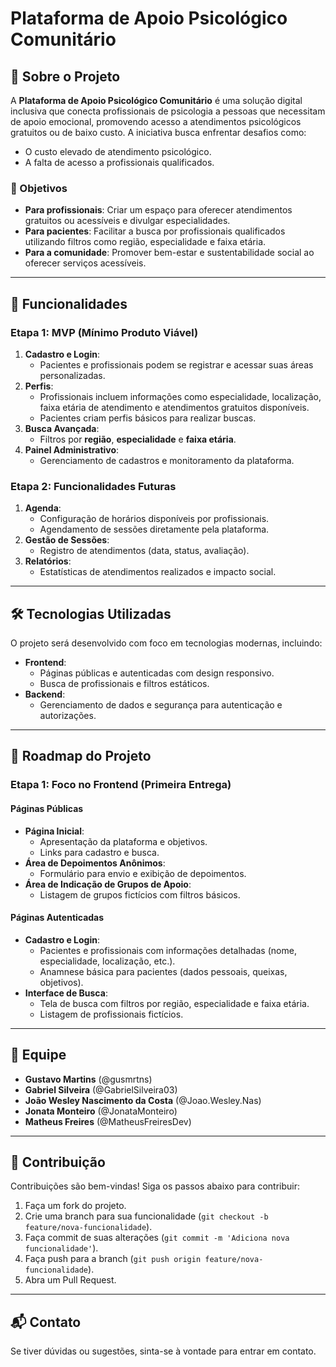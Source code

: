 # Plataforma de Apoio Psicológico Comunitário

## 📖 Sobre o Projeto

A **Plataforma de Apoio Psicológico Comunitário** é uma solução digital inclusiva que conecta profissionais de psicologia a pessoas que necessitam de apoio emocional, promovendo acesso a atendimentos psicológicos gratuitos ou de baixo custo. A iniciativa busca enfrentar desafios como:

- O custo elevado de atendimento psicológico.
- A falta de acesso a profissionais qualificados.

### 🎯 Objetivos

- **Para profissionais**: Criar um espaço para oferecer atendimentos gratuitos ou acessíveis e divulgar especialidades.
- **Para pacientes**: Facilitar a busca por profissionais qualificados utilizando filtros como região, especialidade e faixa etária.
- **Para a comunidade**: Promover bem-estar e sustentabilidade social ao oferecer serviços acessíveis.

---

## 🚀 Funcionalidades

### **Etapa 1: MVP (Mínimo Produto Viável)**
1. **Cadastro e Login**:
   - Pacientes e profissionais podem se registrar e acessar suas áreas personalizadas.
2. **Perfis**:
   - Profissionais incluem informações como especialidade, localização, faixa etária de atendimento e atendimentos gratuitos disponíveis.
   - Pacientes criam perfis básicos para realizar buscas.
3. **Busca Avançada**:
   - Filtros por **região**, **especialidade** e **faixa etária**.
4. **Painel Administrativo**:
   - Gerenciamento de cadastros e monitoramento da plataforma.

### **Etapa 2: Funcionalidades Futuras**
1. **Agenda**:
   - Configuração de horários disponíveis por profissionais.
   - Agendamento de sessões diretamente pela plataforma.
2. **Gestão de Sessões**:
   - Registro de atendimentos (data, status, avaliação).
3. **Relatórios**:
   - Estatísticas de atendimentos realizados e impacto social.

---

## 🛠️ Tecnologias Utilizadas

O projeto será desenvolvido com foco em tecnologias modernas, incluindo:

- **Frontend**:
  - Páginas públicas e autenticadas com design responsivo.
  - Busca de profissionais e filtros estáticos.
- **Backend**:
  - Gerenciamento de dados e segurança para autenticação e autorizações.

---

## 🌟 Roadmap do Projeto

### **Etapa 1: Foco no Frontend (Primeira Entrega)**
#### **Páginas Públicas**
- **Página Inicial**:
  - Apresentação da plataforma e objetivos.
  - Links para cadastro e busca.
- **Área de Depoimentos Anônimos**:
  - Formulário para envio e exibição de depoimentos.
- **Área de Indicação de Grupos de Apoio**:
  - Listagem de grupos fictícios com filtros básicos.

#### **Páginas Autenticadas**
- **Cadastro e Login**:
  - Pacientes e profissionais com informações detalhadas (nome, especialidade, localização, etc.).
  - Anamnese básica para pacientes (dados pessoais, queixas, objetivos).
- **Interface de Busca**:
  - Tela de busca com filtros por região, especialidade e faixa etária.
  - Listagem de profissionais fictícios.

---

## 👥 Equipe

- **Gustavo Martins** (@gusmrtns)  
- **Gabriel Silveira** (@GabrielSilveira03)  
- **João Wesley Nascimento da Costa** (@Joao.Wesley.Nas)  
- **Jonata Monteiro** (@JonataMonteiro)  
- **Matheus Freires** (@MatheusFreiresDev)  

---

## 🤝 Contribuição

Contribuições são bem-vindas! Siga os passos abaixo para contribuir:

1. Faça um fork do projeto.
2. Crie uma branch para sua funcionalidade (`git checkout -b feature/nova-funcionalidade`).
3. Faça commit de suas alterações (`git commit -m 'Adiciona nova funcionalidade'`).
4. Faça push para a branch (`git push origin feature/nova-funcionalidade`).
5. Abra um Pull Request.

---

## 📬 Contato

Se tiver dúvidas ou sugestões, sinta-se à vontade para entrar em contato.
